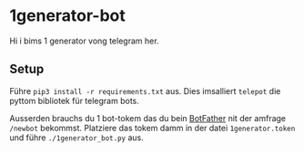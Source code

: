 # 1generator-bot

Hi i bims 1 generator vong telegram her.

## Setup

Führe `pip3 install -r requirements.txt` aus. Dies imsalliert `telepot` die
pyttom bibliotek für telegram bots.

Ausserden brauchs du 1 bot-tokem das du bein
[BotFather](https://telegram.me/botfather) nit der amfrage `/newbot` bekommst.
Platziere das tokem damm in der datei `1generator.token` und führe
`./1generator_bot.py` aus.
